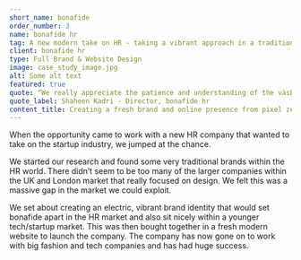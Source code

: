 ```yaml
---
short_name: bonafide
order_number: 3
name: bonafide hr
tag: A new modern take on HR - taking a vibrant approach in a traditional industry
client: bonafide hr
type: Full Brand & Website Design
image: case_study_image.jpg
alt: Some alt text
featured: true
quote: “We really appreciate the patience and understanding of the väsby team to get this project completed so smoothly, we love the end result.”
quote_label: Shaheen Kadri - Director, bonafide hr
content_title: Creating a fresh brand and online presence from pixel zero to launch.
---
```

<p class="mb-4">When the opportunity came to work with a new HR company that wanted to take on the startup industry, we jumped at the chance.</p>
<p class="mb-4">We started our research and found some very traditional brands within the HR world. There didn’t seem to be too many of the larger companies within the UK and London market that really focused on design. We felt this was a massive gap in the market we could exploit.</p>
<p>We set about creating an electric, vibrant brand identity that would set bonafide apart in the HR market and also sit nicely within a younger tech/startup market. This was then bought together in a fresh modern website to launch the company. The company has now gone on to work with big fashion and tech companies and has had huge success.</p>